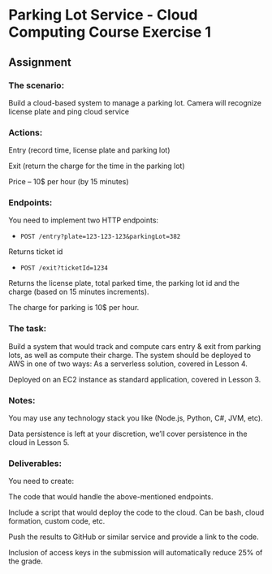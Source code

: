 # Parking Lot Service - Cloud Computing Course Exercise 1

## Assignment
### The scenario:
Build a cloud-based system to manage a parking lot.
Camera will recognize license plate and ping cloud service

### Actions:
Entry (record time, license plate and parking lot)

Exit (return the charge for the time in the parking lot)

Price – 10$ per hour (by 15 minutes)

### Endpoints:
You need to implement two HTTP endpoints:
- `POST /entry?plate=123-123-123&parkingLot=382`

Returns ticket id
- `POST /exit?ticketId=1234`

Returns the license plate, total parked time, the parking lot id and the charge (based on 15 minutes increments).

The charge for parking is 10$ per hour.

### The task:
Build a system that would track and compute cars entry & exit from parking lots, as well as compute their charge. The system should be deployed to AWS in one of two ways:
As a serverless solution, covered in Lesson 4.

Deployed on an EC2 instance as standard application, covered in Lesson 3.

### Notes:
You may use any technology stack you like (Node.js, Python, C#, JVM, etc).

Data persistence is left at your discretion, we’ll cover persistence in the cloud in Lesson 5.

### Deliverables:
You need to create:

The code that would handle the above-mentioned endpoints.

Include a script that would deploy the code to the cloud. Can be bash, cloud formation, custom code, etc.

Push the results to GitHub or similar service and provide a link to the code.

Inclusion of access keys in the submission will automatically reduce 25% of the grade.
